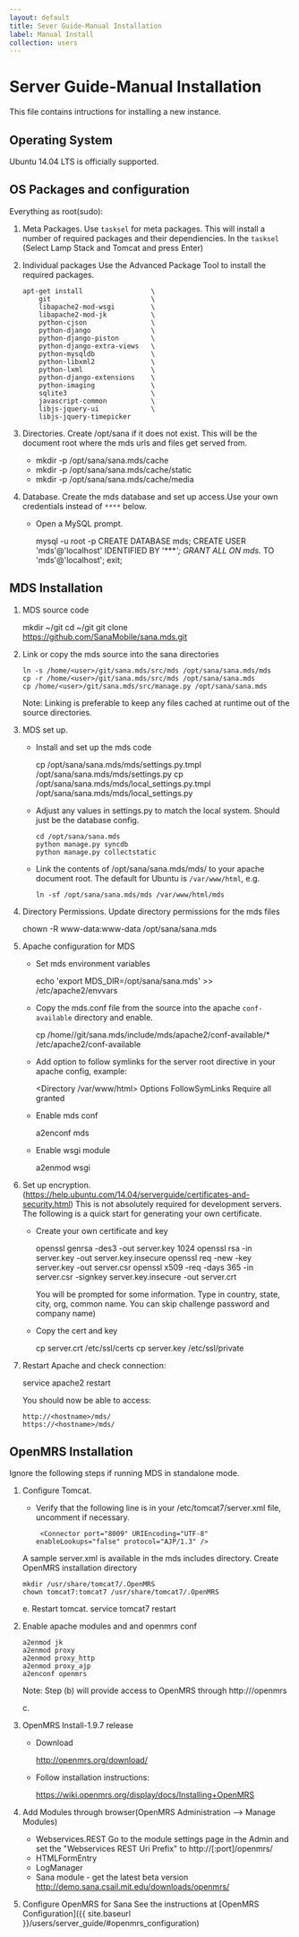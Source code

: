 ```yaml
---
layout: default
title: Sever Guide-Manual Installation
label: Manual Install
collection: users
---
```

# Server Guide-Manual Installation
This file contains intructions for installing a new instance.

## Operating System 
Ubuntu 14.04 LTS is officially supported.

## OS Packages and configuration
Everything as root(sudo):
1.  Meta Packages. Use ```tasksel``` for meta packages. This will 
    install a number of required packages and their dependiencies. In
    the ```tasksel```
       (Select Lamp Stack and Tomcat and press Enter)
2.  Individual packages Use the Advanced Package Tool to install the 
    required packages.

        apt-get install                 \
            git                         \
            libapache2-mod-wsgi         \
            libapache2-mod-jk           \
            python-cjson                \
            python-django               \
            python-django-piston        \
            python-django-extra-views   \
            python-mysqldb              \
            python-libxml2              \
            python-lxml                 \
            python-django-extensions    \
            python-imaging              \
            sqlite3                     \
            javascript-common           \
            libjs-jquery-ui             \
            libjs-jquery-timepicker

3.  Directories. Create /opt/sana if it does not exist. This will be 
    the document root where the mds urls and files get served from.
    * mkdir -p /opt/sana/sana.mds/cache
    * mkdir -p /opt/sana/sana.mds/cache/static
    * mkdir -p /opt/sana/sana.mds/cache/media

4.  Database. Create the mds database and set up access.Use your own credentials 
    instead of ```****``` below.
    *  Open a MySQL prompt.

          mysql -u root -p
          CREATE DATABASE mds;
          CREATE USER 'mds'@'localhost' IDENTIFIED BY '****';
          GRANT ALL ON mds.* TO 'mds'@'localhost';
          exit;

## MDS Installation
1.  MDS source code

      mkdir ~/git
      cd ~/git
      git clone https://github.com/SanaMobile/sana.mds.git
    
2.  Link or copy the mds source into the sana directories

        ln -s /home/<user>/git/sana.mds/src/mds /opt/sana/sana.mds/mds
        cp -r /home/<user>/git/sana.mds/src/mds /opt/sana/sana.mds
        cp /home/<user>/git/sana.mds/src/manage.py /opt/sana/sana.mds  
    
    Note: Linking is preferable to keep any files cached at runtime out of the source directories.
    
3.  MDS set up. 
    * Install and set up the mds code
    
        cp /opt/sana/sana.mds/mds/settings.py.tmpl /opt/sana/sana.mds/mds/settings.py
        cp /opt/sana/sana.mds/mds/local_settings.py.tmpl /opt/sana/sana.mds/mds/local_settings.py
    
    * Adjust any values in settings.py to match the local system. Should 
      just be the database config.


          cd /opt/sana/sana.mds
          python manage.py syncdb
          python manage.py collectstatic
    
    * Link the contents of /opt/sana/sana.mds/mds/ to your apache document root. The default for 
      Ubuntu is `/var/www/html`, e.g.
        
          ln -sf /opt/sana/sana.mds/mds /var/www/html/mds

4. Directory Permissions. Update directory permissions for the mds files
    
      chown -R www-data:www-data /opt/sana/sana.mds

5.  Apache configuration for MDS
    * Set mds environment variables

       echo 'export MDS_DIR=/opt/sana/sana.mds' >> /etc/apache2/envvars
    
    * Copy the mds.conf file from the source into the apache 
      `conf-available` directory and enable.

        cp /home/<user>/git/sana.mds/include/mds/apache2/conf-available/* \
            /etc/apache2/conf-available

    * Add option to follow symlinks for the server root directive in 
      your apache config, example:
        
        <Directory /var/www/html>
            Options FollowSymLinks
            Require all granted
        </Directory>
        
    * Enable mds conf

        a2enconf mds

    * Enable wsgi module

        a2enmod wsgi
        
6. Set up encryption. (https://help.ubuntu.com/14.04/serverguide/certificates-and-security.html)
    This is not absolutely required for development servers. The 
    following is a quick start for generating your own certificate.
    
    * Create your own certificate and key

       openssl genrsa -des3 -out server.key 1024
       openssl rsa -in server.key -out server.key.insecure
       openssl req -new -key server.key -out server.csr
       openssl x509 -req -days 365 -in server.csr -signkey server.key.insecure -out server.crt
       
      You will be prompted for some information. Type in country, state, city,
      org, common name. You can skip challenge password and company name)

    * Copy the cert and key

       cp server.crt /etc/ssl/certs
       cp server.key /etc/ssl/private
       
7.  Restart Apache and check connection:

      service apache2 restart

    You should now be able to access:

        http://<hostname>/mds/
        https://<hostname>/mds/

## OpenMRS Installation
Ignore the following steps if running MDS in standalone mode.

1.  Configure Tomcat. 
    * Verify that the following line is in your /etc/tomcat7/server.xml file, uncomment if necessary.
    
           <Connector port="8009" URIEncoding="UTF-8" enableLookups="false" protocol="AJP/1.3" />
       
    A sample server.xml is available in the mds includes directory.
    Create OpenMRS installation directory
    
        mkdir /usr/share/tomcat7/.OpenMRS
        chown tomcat7:tomcat7 /usr/share/tomcat7/.OpenMRS
       
    e. Restart tomcat.
           service tomcat7 restart
2.  Enable apache modules and and openmrs conf
    
        a2enmod jk
        a2enmod proxy
        a2enmod proxy_http
        a2enmod proxy_ajp
        a2enconf openmrs
        
       Note: Step (b) will provide access to OpenMRS through http://<hostname>/openmrs

    c. 

2.  OpenMRS Install-1.9.7 release
    * Download

        http://openmrs.org/download/

    * Follow installation instructions:

        https://wiki.openmrs.org/display/docs/Installing+OpenMRS

3.  Add Modules through browser(OpenMRS Administration --> Manage Modules)
    * Webservices.REST
       Go to the module settings page in the Admin and set the
       "Webservices REST Uri Prefix" to http://<ip-address>[:port]/openmrs/
    * HTMLFormEntry
    * LogManager
    * Sana module - get the latest beta version
        http://demo.sana.csail.mit.edu/downloads/openmrs/

4.  Configure OpenMRS for Sana
    See the instructions at [OpenMRS Configuration]({{ site.baseurl }}/users/server_guide/#openmrs_configuration) 
